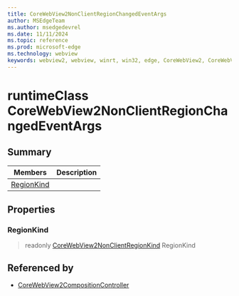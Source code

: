 ```yaml
---
title: CoreWebView2NonClientRegionChangedEventArgs
author: MSEdgeTeam
ms.author: msedgedevrel
ms.date: 11/11/2024
ms.topic: reference
ms.prod: microsoft-edge
ms.technology: webview
keywords: webview2, webview, winrt, win32, edge, CoreWebView2, CoreWebView2Controller, browser control, edge html, CoreWebView2NonClientRegionChangedEventArgs
---
```


# runtimeClass CoreWebView2NonClientRegionChangedEventArgs



## Summary

Members|Description
--|--
[RegionKind](#regionkind) | 

## Properties

### RegionKind

> readonly  [CoreWebView2NonClientRegionKind](corewebview2nonclientregionkind.md) RegionKind






## Referenced by

- [CoreWebView2CompositionController](corewebview2compositioncontroller.md)
